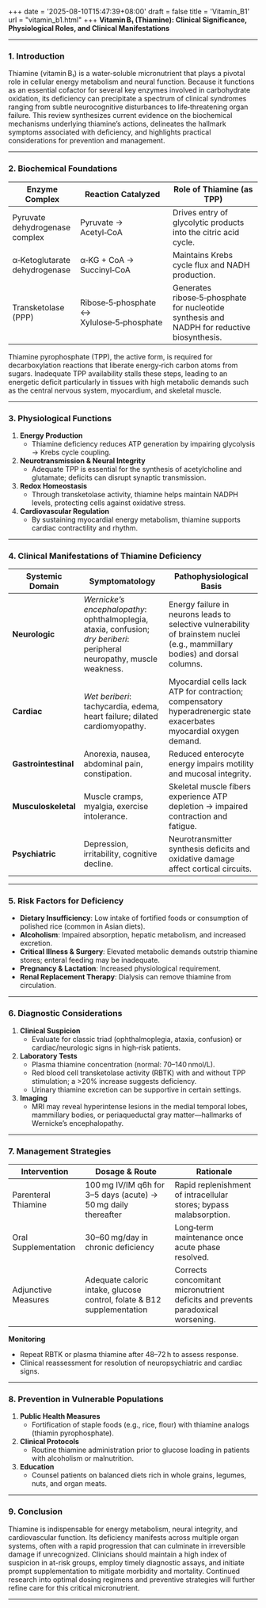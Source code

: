 +++
date = '2025-08-10T15:47:39+08:00'
draft = false
title = 'Vitamin_B1'
url = "vitamin_b1.html"
+++
**Vitamin B₁ (Thiamine): Clinical Significance, Physiological Roles, and Clinical Manifestations**

---

### 1. Introduction

Thiamine (vitamin B₁) is a water‑soluble micronutrient that plays a pivotal role in cellular energy metabolism and neural function. Because it functions as an essential cofactor for several key enzymes involved in carbohydrate oxidation, its deficiency can precipitate a spectrum of clinical syndromes ranging from subtle neurocognitive disturbances to life‑threatening organ failure. This review synthesizes current evidence on the biochemical mechanisms underlying thiamine’s actions, delineates the hallmark symptoms associated with deficiency, and highlights practical considerations for prevention and management.

---

### 2. Biochemical Foundations

| **Enzyme Complex** | **Reaction Catalyzed** | **Role of Thiamine (as TPP)** |
|--------------------|------------------------|--------------------------------|
| Pyruvate dehydrogenase complex | Pyruvate → Acetyl‑CoA | Drives entry of glycolytic products into the citric acid cycle. |
| α‑Ketoglutarate dehydrogenase | α‑KG + CoA → Succinyl‑CoA | Maintains Krebs cycle flux and NADH production. |
| Transketolase (PPP) | Ribose‑5‑phosphate ↔ Xylulose‑5‑phosphate | Generates ribose‑5‑phosphate for nucleotide synthesis and NADPH for reductive biosynthesis. |

Thiamine pyrophosphate (TPP), the active form, is required for decarboxylation reactions that liberate energy‑rich carbon atoms from sugars. Inadequate TPP availability stalls these steps, leading to an energetic deficit particularly in tissues with high metabolic demands such as the central nervous system, myocardium, and skeletal muscle.

---

### 3. Physiological Functions

1. **Energy Production**  
   - Thiamine deficiency reduces ATP generation by impairing glycolysis → Krebs cycle coupling.
2. **Neurotransmission & Neural Integrity**  
   - Adequate TPP is essential for the synthesis of acetylcholine and glutamate; deficits can disrupt synaptic transmission.
3. **Redox Homeostasis**  
   - Through transketolase activity, thiamine helps maintain NADPH levels, protecting cells against oxidative stress.
4. **Cardiovascular Regulation**  
   - By sustaining myocardial energy metabolism, thiamine supports cardiac contractility and rhythm.

---

### 4. Clinical Manifestations of Thiamine Deficiency

| **Systemic Domain** | **Symptomatology** | **Pathophysiological Basis** |
|---------------------|--------------------|------------------------------|
| **Neurologic** | *Wernicke’s encephalopathy*: ophthalmoplegia, ataxia, confusion; *dry beriberi*: peripheral neuropathy, muscle weakness. | Energy failure in neurons leads to selective vulnerability of brainstem nuclei (e.g., mammillary bodies) and dorsal columns. |
| **Cardiac** | *Wet beriberi*: tachycardia, edema, heart failure; dilated cardiomyopathy. | Myocardial cells lack ATP for contraction; compensatory hyperadrenergic state exacerbates myocardial oxygen demand. |
| **Gastrointestinal** | Anorexia, nausea, abdominal pain, constipation. | Reduced enterocyte energy impairs motility and mucosal integrity. |
| **Musculoskeletal** | Muscle cramps, myalgia, exercise intolerance. | Skeletal muscle fibers experience ATP depletion → impaired contraction and fatigue. |
| **Psychiatric** | Depression, irritability, cognitive decline. | Neurotransmitter synthesis deficits and oxidative damage affect cortical circuits. |

---

### 5. Risk Factors for Deficiency

- **Dietary Insufficiency**: Low intake of fortified foods or consumption of polished rice (common in Asian diets).
- **Alcoholism**: Impaired absorption, hepatic metabolism, and increased excretion.
- **Critical Illness & Surgery**: Elevated metabolic demands outstrip thiamine stores; enteral feeding may be inadequate.
- **Pregnancy & Lactation**: Increased physiological requirement.
- **Renal Replacement Therapy**: Dialysis can remove thiamine from circulation.

---

### 6. Diagnostic Considerations

1. **Clinical Suspicion**  
   - Evaluate for classic triad (ophthalmoplegia, ataxia, confusion) or cardiac/neurologic signs in high‑risk patients.
2. **Laboratory Tests**  
   - Plasma thiamine concentration (normal: 70–140 nmol/L).  
   - Red blood cell transketolase activity (RBTK) with and without TPP stimulation; a >20% increase suggests deficiency.  
   - Urinary thiamine excretion can be supportive in certain settings.
3. **Imaging**  
   - MRI may reveal hyperintense lesions in the medial temporal lobes, mammillary bodies, or periaqueductal gray matter—hallmarks of Wernicke’s encephalopathy.

---

### 7. Management Strategies

| **Intervention** | **Dosage & Route** | **Rationale** |
|------------------|--------------------|---------------|
| Parenteral Thiamine | 100 mg IV/IM q6h for 3–5 days (acute) → 50 mg daily thereafter | Rapid replenishment of intracellular stores; bypass malabsorption. |
| Oral Supplementation | 30–60 mg/day in chronic deficiency | Long‑term maintenance once acute phase resolved. |
| Adjunctive Measures | Adequate caloric intake, glucose control, folate & B12 supplementation | Corrects concomitant micronutrient deficits and prevents paradoxical worsening. |

**Monitoring**  
- Repeat RBTK or plasma thiamine after 48–72 h to assess response.  
- Clinical reassessment for resolution of neuropsychiatric and cardiac signs.

---

### 8. Prevention in Vulnerable Populations

1. **Public Health Measures**  
   - Fortification of staple foods (e.g., rice, flour) with thiamine analogs (thiamin pyrophosphate).  
2. **Clinical Protocols**  
   - Routine thiamine administration prior to glucose loading in patients with alcoholism or malnutrition.  
3. **Education**  
   - Counsel patients on balanced diets rich in whole grains, legumes, nuts, and organ meats.

---

### 9. Conclusion

Thiamine is indispensable for energy metabolism, neural integrity, and cardiovascular function. Its deficiency manifests across multiple organ systems, often with a rapid progression that can culminate in irreversible damage if unrecognized. Clinicians should maintain a high index of suspicion in at-risk groups, employ timely diagnostic assays, and initiate prompt supplementation to mitigate morbidity and mortality. Continued research into optimal dosing regimens and preventive strategies will further refine care for this critical micronutrient.

---
